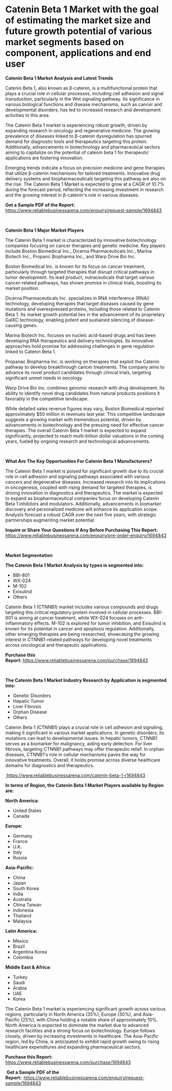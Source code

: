 <p><h1>Catenin Beta 1 Market with the goal of estimating the market size and future growth potential of various market segments based on component, applications and end user</h1></p><p><strong>Catenin Beta 1 Market Analysis and Latest Trends</strong></p>
<p><p>Catenin Beta 1, also known as β-catenin, is a multifunctional protein that plays a crucial role in cellular processes, including cell adhesion and signal transduction, particularly in the Wnt signaling pathway. Its significance in various biological functions and disease mechanisms, such as cancer and developmental disorders, has led to increased research and development activities in this area.</p><p>The Catenin Beta 1 market is experiencing robust growth, driven by expanding research in oncology and regenerative medicine. The growing prevalence of diseases linked to β-catenin dysregulation has spurred demand for diagnostic tools and therapeutics targeting this protein. Additionally, advancements in biotechnology and pharmaceutical sectors aiming to capitalize on the potential of catenin beta 1 for therapeutic applications are fostering innovation.</p><p>Emerging trends indicate a focus on precision medicine and gene therapies that utilize β-catenin mechanisms for tailored treatments. Innovative drug delivery systems and biopharmaceuticals targeting this pathway are also on the rise. The Catenin Beta 1 Market is expected to grow at a CAGR of 10.7% during the forecast period, reflecting the increasing investment in research and the growing interest in β-catenin's role in various diseases.</p></p>
<p><strong>Get a Sample PDF of the Report:&nbsp;</strong> <a href="https://www.reliablebusinessarena.com/enquiry/request-sample/1694843?utm_campaign=2997&utm_medium=2&utm_source=Github&utm_content=ia&utm_term=19042025&utm_id=catenin-beta-1">https://www.reliablebusinessarena.com/enquiry/request-sample/1694843</a></p>
<p>&nbsp;</p>
<p><strong>Catenin Beta 1 Major Market Players</strong></p>
<p><p>The Catenin Beta 1 market is characterized by innovative biotechnology companies focusing on cancer therapies and genetic medicine. Key players include Boston Biomedical Inc., Dicerna Pharmaceuticals Inc., Marina Biotech Inc., Propanc Biopharma Inc., and Warp Drive Bio Inc. </p><p>Boston Biomedical Inc. is known for its focus on cancer treatment, particularly through targeted therapies that disrupt critical pathways in tumor development. Its lead product, nutraceuticals that target various cancer-related pathways, has shown promise in clinical trials, boosting its market position.</p><p>Dicerna Pharmaceuticals Inc. specializes in RNA interference (RNAi) technology, developing therapies that target diseases caused by gene mutations and overexpressed proteins, including those related to Catenin Beta 1. Its market growth potential lies in the advancement of its proprietary GalXC technology, enabling potent and sustained silencing of disease-causing genes.</p><p>Marina Biotech Inc. focuses on nucleic acid-based drugs and has been developing RNA therapeutics and delivery technologies. Its innovative approaches hold promise for addressing challenges in gene regulation linked to Catenin Beta 1.</p><p>Propanac Biopharma Inc. is working on therapies that exploit the Catenin pathway to develop breakthrough cancer treatments. The company aims to advance its novel product candidates through clinical trials, targeting significant unmet needs in oncology.</p><p>Warp Drive Bio Inc. combines genomic research with drug development. Its ability to identify novel drug candidates from natural products positions it favorably in the competitive landscape.</p><p>While detailed sales revenue figures may vary, Boston Biomedical reported approximately $50 million in revenues last year. This competitive landscape suggests a growing market with tremendous potential, driven by advancements in biotechnology and the pressing need for effective cancer therapies. The overall Catenin Beta 1 market is expected to expand significantly, projected to reach multi-billion dollar valuations in the coming years, fueled by ongoing research and technological advancements.</p></p>
<p>&nbsp;</p>
<p><strong>What Are The Key Opportunities For Catenin Beta 1 Manufacturers?</strong></p>
<p><p>The Catenin Beta 1 market is poised for significant growth due to its crucial role in cell adhesion and signaling pathways associated with various cancers and degenerative diseases. Increased research into its implications in oncogenesis, coupled with rising demand for targeted therapies, is driving innovation in diagnostics and therapeutics. The market is expected to expand as biopharmaceutical companies focus on developing Catenin Beta 1 inhibitors and modulators. Additionally, advancements in biomarker discovery and personalized medicine will enhance its application scope. Analysts forecast a robust CAGR over the next five years, with strategic partnerships augmenting market potential.</p></p>
<p><strong>Inquire or Share Your Questions If Any Before Purchasing This Report:</strong> <a href="https://www.reliablebusinessarena.com/enquiry/pre-order-enquiry/1694843?utm_campaign=2997&utm_medium=2&utm_source=Github&utm_content=ia&utm_term=19042025&utm_id=catenin-beta-1">https://www.reliablebusinessarena.com/enquiry/pre-order-enquiry/1694843</a></p>
<p>&nbsp;</p>
<p><strong>Market Segmentation</strong></p>
<p><strong>The Catenin Beta 1 Market Analysis by types is segmented into:</strong></p>
<p><ul><li>BBI-801</li><li>WX-024</li><li>M-102</li><li>Exisulind</li><li>Others</li></ul></p>
<p><p>Catenin Beta 1 (CTNNB1) market includes various compounds and drugs targeting this critical regulatory protein involved in cellular processes. BBI-801 is aiming at cancer treatment, while WX-024 focuses on anti-inflammatory effects. M-102 is explored for tumor inhibition, and Exisulind is known for its potential in cancer and apoptosis regulation. Additionally, other emerging therapies are being researched, showcasing the growing interest in CTNNB1-related pathways for developing novel treatments across oncological and therapeutic applications.</p></p>
<p><strong>Purchase this Report:&nbsp;</strong><a href="https://www.reliablebusinessarena.com/purchase/1694843?utm_campaign=2997&utm_medium=2&utm_source=Github&utm_content=ia&utm_term=19042025&utm_id=catenin-beta-1">https://www.reliablebusinessarena.com/purchase/1694843</a></p>
<p>&nbsp;</p>
<p><strong>The Catenin Beta 1 Market Industry Research by Application is segmented into:</strong></p>
<p><ul><li>Genetic Disorders</li><li>Hepatic Tumor</li><li>Liver Fibrosis</li><li>Orphan Disease</li><li>Others</li></ul></p>
<p><p>Catenin Beta 1 (CTNNB1) plays a crucial role in cell adhesion and signaling, making it significant in various market applications. In genetic disorders, its mutations can lead to developmental issues. In hepatic tumors, CTNNB1 serves as a biomarker for malignancy, aiding early detection. For liver fibrosis, targeting CTNNB1 pathways may offer therapeutic relief. In orphan diseases, CTNNB1's role in cellular mechanisms paves the way for innovative treatments. Overall, it holds promise across diverse healthcare domains for diagnostics and therapeutics.</p></p>
<p><a href="https://www.reliablebusinessarena.com/catenin-beta-1-r1694843?utm_campaign=2997&utm_medium=2&utm_source=Github&utm_content=ia&utm_term=19042025&utm_id=catenin-beta-1">&nbsp;https://www.reliablebusinessarena.com/catenin-beta-1-r1694843</a></p>
<p><strong>In terms of Region, the Catenin Beta 1 Market Players available by Region are:</strong></p>
<p>
    <p> <strong> North America: </strong>
        <ul>
            <li>United States</li>
            <li>Canada</li>
        </ul>
        </p> 
    <p> <strong> Europe: </strong>
        <ul>
            <li>Germany</li>
            <li>France</li>
            <li>U.K.</li>
            <li>Italy</li>
            <li>Russia</li>
        </ul>
        </p> 
    <p> <strong> Asia-Pacific: </strong>
        <ul>
            <li>China</li>
            <li>Japan</li>
            <li>South Korea</li>
            <li>India</li>
            <li>Australia</li>
            <li>China Taiwan</li>
            <li>Indonesia</li>
            <li>Thailand</li>
            <li>Malaysia</li>
        </ul>
        </p> 
    <p> <strong> Latin America: </strong>
        <ul>
            <li>Mexico</li>
            <li>Brazil</li>
            <li>Argentina Korea</li>
            <li>Colombia</li>
        </ul>
        </p> 
    <p> <strong> Middle East & Africa: </strong>
        <ul>
            <li>Turkey</li>
            <li>Saudi</li>
            <li>Arabia</li>
            <li>UAE</li>
            <li>Korea</li>
        </ul>
    </p>
    </p>
<p><p>The Catenin Beta 1 market is experiencing significant growth across various regions, particularly in North America (35%), Europe (30%), and Asia-Pacific (25%), with China holding a notable share of approximately 10%. North America is expected to dominate the market due to advanced research facilities and a strong focus on biotechnology. Europe follows closely, driven by increasing investments in healthcare. The Asia-Pacific region, led by China, is anticipated to exhibit rapid growth owing to rising healthcare expenditures and expanding pharmaceutical sectors.</p></p>
<p><strong>Purchase this Report: </strong><a href="https://www.reliablebusinessarena.com/purchase/1694843?utm_campaign=2997&utm_medium=2&utm_source=Github&utm_content=ia&utm_term=19042025&utm_id=catenin-beta-1">https://www.reliablebusinessarena.com/purchase/1694843</a></p>
<p>&nbsp;<strong>Get a Sample PDF of the Report:&nbsp;&nbsp;</strong><a href="https://www.reliablebusinessarena.com/enquiry/request-sample/1694843?utm_campaign=2997&utm_medium=2&utm_source=Github&utm_content=ia&utm_term=19042025&utm_id=catenin-beta-1">https://www.reliablebusinessarena.com/enquiry/request-sample/1694843</a></p>
<p><strong></strong></p>
<p><p></p><p></p><p></p></p>